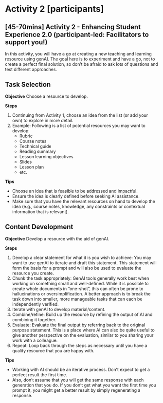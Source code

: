 # Activity 2 [participants]

## [45-70mins] Activity 2 - Enhancing Student Experience 2.0 (participant-led: Facilitators to support you!)

In this activity, you will have a go at creating a new teaching and learning resource using genAI. The goal here is to experiment and have a go, not to create a perfect final solution, so don’t be afraid to ask lots of questions and test different approaches.

## Task Selection 

**Objective**
Choose a resource to develop.

**Steps**
1. Continuing from Activity 1, choose an idea from the list (or add your own) to explore in more detail.
2. Example: Following is a list of potential resources you may want to develop:
   - Rubric
   - Course notes
   - Technical guide
   - Reading summary
   - Lesson learning objectives
   - Slides
   - Lesson plan
   - etc.

**Tips**
- Choose an idea that is feasible to be addressed and impactful.
- Ensure the idea is clearly defined before seeking AI assistance.
- Make sure that you have the relevant resources on hand to develop the idea (e.g., course notes, knowledge, any constraints or contextual information that is relevant).

## Content Development

**Objective**
Develop a resource with the aid of genAI.

**Steps**
1. Develop a clear statement for what it is you wish to achieve: You may want to use genAI to iterate and draft this statement. This statement will form the basis for a prompt and will also be used to evaluate the resource you create.
2. Chunk the task appropriately: GenAI tools generally work best when working on something small and well-defined. While it is possible to create whole documents in “one-shot”, this can often be prone to hallucinations or oversimplification. A better approach is to break the task down into smaller, more manageable tasks that can each be independently verified.
3. Iterate with genAI to develop material/content.
4. Combine/refine: Build up the resource by refining the output of AI and combining it together.
5. Evaluate: Evaluate the final output by referring back to the original purpose statement. This is a place where AI can also be quite useful to give another perspective on the evaluation, similar to you sharing your work with a colleague.
6. Repeat: Loop back through the steps as necessary until you have a quality resource that you are happy with.

**Tips**
- Working with AI should be an iterative process. Don’t expect to get a perfect result the first time.
- Also, don’t assume that you will get the same response with each generation that you do. If you don’t get what you want the first time you prompt it, you might get a better result by simply regenerating a response.



